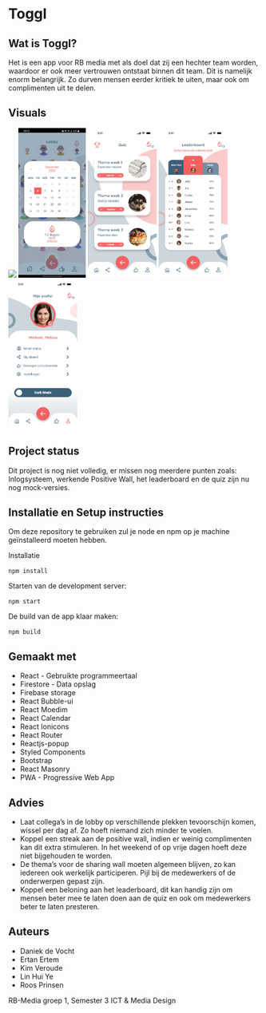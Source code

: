 # Toggl

## Wat is Toggl?
Het is een app voor RB media met als doel dat zij een hechter team worden, waardoor er ook meer vertrouwen ontstaat binnen dit team. Dit is namelijk enorm belangrijk. Zo durven mensen eerder kritiek te uiten, maar ook om complimenten uit te delen. 

## Visuals
<img src="readme img/Lobby.gif" height=300>
<img src="readme img/streakkalender.png" height=300>
<img src="readme img/quiz-overzicht.png" height=300>
<img src="readme img/leaderboard.png" height=300>
<img src="readme img/persoonlijk-profiel.png" height=300>


## Project status
Dit project is nog niet volledig, er missen nog meerdere punten zoals: Inlogsysteem, werkende Positive Wall, het leaderboard en de quiz zijn nu nog mock-versies.

## Installatie en Setup instructies
Om deze repository te gebruiken zul je node en npm op je machine geïnstalleerd moeten hebben.

Installatie
```
npm install
```

Starten van de development server:
```
npm start
```

De build van de app klaar maken:
```
npm build
```

## Gemaakt met
- React - Gebruikte programmeertaal
- Firestore - Data opslag
- Firebase storage
- React Bubble-ui
- React Moedim
- React Calendar
- React Ionicons
- React Router
- Reactjs-popup
- Styled Components
- Bootstrap
- React Masonry
- PWA - Progressive Web App

## Advies
- Laat collega’s in de lobby op verschillende plekken tevoorschijn komen, wissel per dag af. Zo hoeft niemand zich minder te voelen. 
- Koppel een streak aan de positive wall, indien er weinig complimenten kan dit extra stimuleren. In het weekend of op vrije dagen hoeft deze niet bijgehouden te worden.  
- De thema’s voor de sharing wall moeten algemeen blijven, zo kan iedereen ook werkelijk participeren. Pijl bij de medewerkers of de onderwerpen gepast zijn. 
- Koppel een beloning aan het leaderboard, dit kan handig zijn om mensen beter mee te laten doen aan de quiz en ook om medewerkers beter te laten presteren.  

## Auteurs
- Daniek de Vocht
- Ertan Ertem 
- Kim Veroude
- Lin Hui Ye
- Roos Prinsen

RB-Media groep 1, Semester 3 ICT & Media Design
